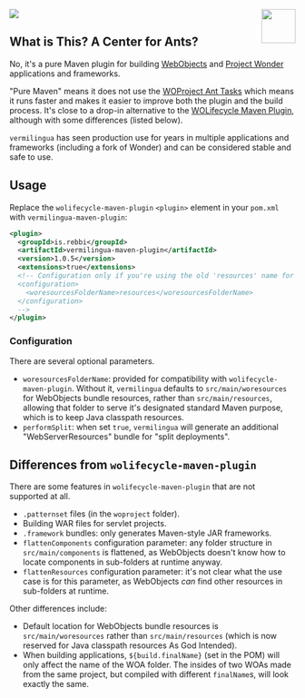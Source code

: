 ![](https://github.com/undur/vermilingua-maven-plugin/workflows/build/badge.svg)
<img align="right" src="https://www.hugi.io/github/img/antkiller2.png" width="60">

## What is This? A Center for Ants? 

No, it's a pure Maven plugin for building
[WebObjects](https://en.wikipedia.org/wiki/WebObjects) and [Project
Wonder](https://github.com/wocommunity/wonder) applications and
frameworks.

"Pure Maven" means it does not use the [WOProject Ant Tasks](https://wiki.wocommunity.org/display/WOL/WOProject-Ant)
which means it runs faster and makes it easier to improve both the plugin and the
build process.  It's close to a drop-in alternative to the [WOLifecycle Maven
Plugin](https://github.com/wocommunity/wolifecycle-maven-plugin),
although with some differences (listed below).

`vermilingua` has seen production use for years in multiple
applications and frameworks (including a fork of Wonder) and can
be considered stable and safe to use.

## Usage

Replace the `wolifecycle-maven-plugin` `<plugin>` element in your
`pom.xml` with `vermilingua-maven-plugin`:

```xml
<plugin>
  <groupId>is.rebbi</groupId>
  <artifactId>vermilingua-maven-plugin</artifactId>
  <version>1.0.5</version>
  <extensions>true</extensions>
  <!-- Configuration only if you're using the old 'resources' name for the resources folder
  <configuration>
    <woresourcesFolderName>resources</woresourcesFolderName>
  </configuration>
  -->
</plugin>
```

### Configuration

There are several optional parameters.

* `woresourcesFolderName`: provided for compatibility with
`wolifecycle-maven-plugin`. Without it, `vermilingua` defaults to
`src/main/woresources` for WebObjects bundle resources, rather than
`src/main/resources`, allowing that folder to serve it's designated
standard Maven purpose, which is to keep Java classpath resources.
* `performSplit`: when set `true`, `vermilingua` will generate an
  additional "WebServerResources" bundle for "split deployments".

## Differences from `wolifecycle-maven-plugin`

There are some features in `wolifecycle-maven-plugin` that are not
supported at all.

* `.patternset` files (in the `woproject` folder).
* Building WAR files for servlet projects.
* `.framework` bundles: only generates Maven-style JAR frameworks.
* `flattenComponents` configuration parameter: any folder structure in
  `src/main/components` is flattened, as WebObjects doesn't know how
  to locate components in sub-folders at runtime anyway.
* `flattenResources` configuration parameter: it's not clear what the
  use case is for this parameter, as WebObjects _can_ find other
  resources in sub-folders at runtime.

Other differences include:

* Default location for WebObjects bundle resources is
  `src/main/woresources` rather than `src/main/resources` (which is
  now reserved for Java classpath resources As God Intended).
* When building applications, `${build.finalName}` (set in the POM)
  will only affect the name of the WOA folder. The insides of two WOAs
  made from the same project, but compiled with different
  `finalName`s, will look exactly the same.

